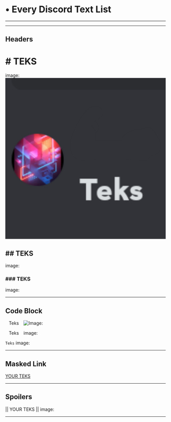 # • Every Discord Text List
-----------------------

-----------------------
## Headers

# # TEKS
image:
![Image](https://github.com/RamaTheDL/DiscordFont/blob/main/Image/20230915_131648.png)

## ## TEKS
image:

### ### TEKS
image:

-----------------------
## Code Block

` ` Teks ` `
![Image:](https://)

`` `` Teks `` `` 
image:

``` Teks ``` 
image:

-----------------------
##  Masked Link

[YOUR TEKS](links)

-----------------------
## Spoilers

|| YOUR TEKS ||
image:

-----------------------
